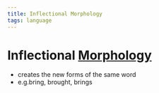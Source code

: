 ```yaml
---
title: Inflectional Morphology
tags: language
---
```


# Inflectional [Morphology](Morphology.md)
- creates the new forms of the same word
- e.g.bring, brought, brings




























































































